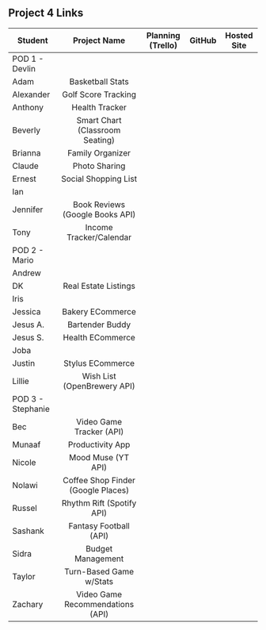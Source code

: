 ## Project 4 Links 

| Student | Project Name | Planning (Trello) | GitHub | Hosted Site |
|---|:---:|:---:|:---:|:---:|
| POD 1 - Devlin |  |  |  |  |
| Adam | Basketball Stats |  |  |  |
| Alexander | Golf Score Tracking |  |  |  |
| Anthony | Health Tracker |  |  |  |
| Beverly | Smart Chart (Classroom Seating) |  |  |  |
| Brianna | Family Organizer |  |  |  |
| Claude | Photo Sharing |  |  |  |
| Ernest | Social Shopping List |  |  |  |
| Ian |  |  |  |  |
| Jennifer | Book Reviews (Google Books API) |  |  |  |
| Tony | Income Tracker/Calendar |  |  |  |
| POD 2 - Mario |  |  |  |  |
| Andrew |  |  |  |  |
| DK | Real Estate Listings |  |  |  |
| Iris |  |  |  |  |
| Jessica | Bakery ECommerce |  |  |  |
| Jesus A. | Bartender Buddy |  |  |  |
| Jesus S. | Health ECommerce  |  |  |  |
| Joba |  |  |  |  |
| Justin | Stylus ECommerce |  |  |  |
| Lillie | Wish List (OpenBrewery API) |  |  |  |
| POD 3 - Stephanie |  |  |  |  |
| Bec | Video Game Tracker (API) |  |  |  |
| Munaaf | Productivity App |  |  |  |
| Nicole | Mood Muse (YT API) |  |  |  |
| Nolawi | Coffee Shop Finder (Google Places) |  |  |  |
| Russel | Rhythm Rift (Spotify API) |  |  |  |
| Sashank | Fantasy Football (API) |  |  |  |
| Sidra | Budget Management |  |  |  |
| Taylor | Turn-Based Game w/Stats |  |  |  |
| Zachary | Video Game Recommendations (API) |  |  |  |
